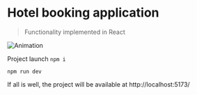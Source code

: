 # Hotel booking application

>Functionality implemented in React
>
![Animation](https://github.com/user-attachments/assets/c8ab3e58-c601-48e8-8ddb-9956f9c92866)

Project launch
`npm i`

`npm run dev`

If all is well, the project will be available at http://localhost:5173/
